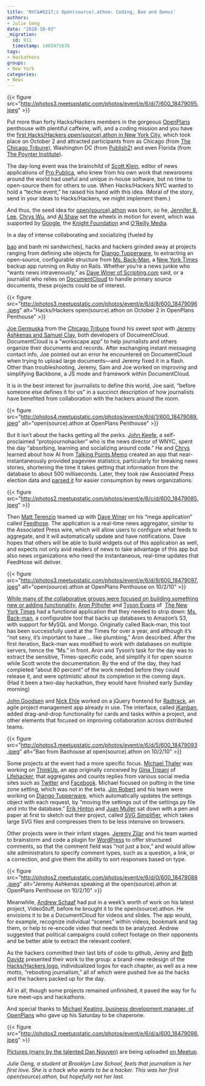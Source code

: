 ```yaml
---
title: 'NYC&#8217;s Open(source).athon: Coding, Bao and Demos'
authors:
- Julie Geng
date: "2010-10-03"
_migration:
  id: 911
  timestamp: 1483471678
tags:
- Hackathons
groups:
- New York
categories:
- News
---
```


{{< figure src="http://photos3.meetupstatic.com/photos/event/e/6/d/7/600_18479095.jpeg" >}}

Put more than forty Hacks/Hackers members in the gorgeous [OpenPlans][1] penthouse with plentiful caffeine, wifi, and a coding mission and you have the [first Hacks/Hackers open(source).athon in New York City][2], which took place on October 2 and attracted participants from as Chicago (from [The Chicago Tribune][3]), Washington DC (from [Publish2][4]) and even Florida (from [The Poynter Institute][5]).

The day-long event was the brainchild of [Scott Klein][6], editor of news applications of [Pro Publica][7], who knew from his own work that newsrooms around the world had useful and unique in-house software, but no time to open-source them for others to use. When Hacks/Hackers NYC wanted to hold a &#8220;techie event,&#8221; he raised his hand with this idea. (Moral of the story, send in your ideas to Hacks/Hackers, we might implement them.)

And thus, the seed idea for [open(source).athon][8] was born, so he, [Jennifer 8. Lee][9], [Chrys Wu][10], and [Al Shaw][11] set the wheels in motion for event, which was supported by [Google][12], the [Knight Foundation][13] and [O&#8217;Reilly Media][14].

<!--more-->In a day of intense collaborating and socializing (fueled by 

[bao][15] and banh mi sandwiches), hacks and hackers grinded away at projects ranging from defining site objects for [Django Tupperware][16], to extracting an open-source, configurable structure from [Ms. Back-Man][17], a [New York Times][18] backup app running on Ruby on Rails. Whether you’re a news junkie who “wants news intravenously,” as [Dave Winer of Scripting.com][19] said, or a journalist who relies on [DocumentCloud][20] to handle primary source documents, these projects could be of interest.

{{< figure src="http://photos3.meetupstatic.com/photos/event/e/6/d/8/600_18479096.jpeg" alt="Hacks/Hackers open(source).athon on October 2 in OpenPlans Penthouse" >}}

[Joe Germuska][21] from the [Chicago Tribune][22] found his sweet spot with [Jeremy Ashkenas and Samuel Clay][23], both developers of DocumentCloud. DocumentCloud is a “workscape app” to help journalists and others organize their documents and records. After exchanging instant messaging contact info, Joe pointed out an error he encountered on DocumentCloud when trying to upload large documents—and Jeremy fixed it in a flash. Other than troubleshooting, Jeremy, Sam and Joe worked on improving and simplifying Backbone, a JS mode and framework within DocumentCloud.

It is in the best interest for journalists to define this world, Joe said, &#8220;before someone else defines it for us” in a succinct description of how journalists have benefited from collaboration with the hackers around the room.

{{< figure src="http://photos4.meetupstatic.com/photos/event/e/6/d/1/600_18479089.jpeg" alt="open(source).athon at OpenPlans Penthouse" >}}

But it isn’t about the hacks getting all the perks. [John Keefe][24], a self-proclaimed &#8220;protojournohacker&#8221; who is the news director of WNYC, spent the day “absorbing, learning and socializing around code.” He and [Chrys][10] learned about how Al from [Talking Points Memo][25] created an app that near-instantaneously provided pageview statistics, particularly for breaking news stories, shortening the time it takes getting that information from the database to about 500 milliseconds. Later, they took raw Associated Press election data and [parsed it][26] for easier consumption by news organizations.

{{< figure src="http://photos2.meetupstatic.com/photos/event/e/6/c/d/600_18479085.jpeg" >}}

Then [Matt Terenzio][27] teamed up with [Dave Winer][28] on his “mega application” called [Feedhose][29]. The application is a real-time news aggregator, similar to the Associated Press wire, which will allow users to configure what feeds to aggregate, and it will automatically update and have notifications. Dave hopes that others will be able to build widgets out of this application as well, and expects not only avid readers of news to take advantage of this app but also news organizations who need the instantaneous, real-time updates that FeedHose will deliver.

{{< figure src="http://photos3.meetupstatic.com/photos/event/e/6/d/9/600_18479097.jpeg" alt="open(source).athon at OpenPlans Penthouse on 10/2/10" >}}

[While many of the collaborative groups were focused on building something new or adding functionality,][30] [Aron Pilhofer][31] and [Tyson Evans][32] of  [The New York Times][18] had a functional application that they needed to strip down: [Ms. Back-man][33], a configurable tool that backs up databases to Amazon’s S3, with support for MySQL and Mongo. Originally called Back-man, this tool has been successfully used at the Times for over a year, and although it’s “not sexy, it’s important to have … like plumbing,” Aron described. After the first iteration, Back-man was modified to work with databases on multiple servers, hence the “Ms.” in front. Aron and Tyson’s task for the day was to extract the sensitive, Times-specific code, and simplify it for open source while Scott wrote the documentation. By the end of the day, they had completed “about 80 percent” of the work needed before they could release it, and were optimistic about its completion in the coming days. (Had it been a two-day hackathon, they would have finished early Sunday morning)

[John Goodsen][34] and [Nick Ehle][35] worked on a jQuery frontend for [Radtrack][36], an agile project management app already in use. The interface, called [jKanban][37], added drag-and-drop functionality for cards and tasks within a project, and other elements that focused on improving collaboration across distributed teams.

{{< figure src="http://photos3.meetupstatic.com/photos/event/e/6/d/5/600_18479093.jpeg" alt="Bao from Baohouse at open(source).athon on 10/2/10" >}}

Some projects at the event had a more specific focus. [Michael Thaler][38] was working on [ThinkUp][39], an app originally conceived by [Gina Tripani][40] of [Lifehacker][41], that aggregates and counts replies from various social media sites such as [Twitter][42] and [Facebook][43]. Michael focused on putting in the time zone setting, which was not in the beta. [Jim Robert][44] and his team were working on [Django Tupperware][16], which automatically updates the settings object with each request, by “moving the settings out of the settings.py file and into the database.” [Erik Hinton][45] and [Juan Muller][46] sat down with a pen and paper at first to sketch out their project, called [SVG Simplifier][47], which takes large SVG files and compresses them to be less intensive on browsers.

Other projects were in their infant stages. [Jeremy Zilar][48] and his team wanted to brainstorm and code a plugin for [WordPress][49] to offer structured comments, so that the comment field was “not just a box,” and would allow site administrators to specify comment types, such as a question, a link, or a correction, and give them the ability to sort responses based on type.

{{< figure src="http://photos2.meetupstatic.com/photos/event/e/6/d/0/600_18479088.jpeg" alt="Jeremy Ashkenas speaking at the open(source).athon at OpenPlans Penthouse on 10/2/10" >}}

Meanwhile, [Andrew Schaaf][50] had put in a week’s worth of work on his latest project, VideoStuff, before he brought it to the open(source).athon. He envisions it to be a DocumentCloud for videos and slides. The app would, for example, recognize individual “scenes” within videos, bookmark and tag them, or help to re-encode video that needs to be analyzed. Andrew suggested that political campaigns could collect footage on their opponents and be better able to extract the relevant content.

As the hackers committed their last bits of code to github, Jenny and [Beth Davidz][51] presented their work to the group: a brand-new redesign of the [Hacks/Hackers logo][52], individualized logos for each chapter, as well as a new motto, “rebooting journalism,” all of which were pushed live as the hacks and the hackers packed up for the day.

All in all, though some projects remained unfinished, it paved the way for fu ture meet-ups and hackathons.

And special thanks to [Michael Keating, business development manager, of OpenPlans][53] who gave up his Saturday to be chaperone.

{{< figure src="http://photos2.meetupstatic.com/photos/event/e/6/d/a/600_18479098.jpeg" >}}

[Pictures (many by the talented Dan Nguyen)][54] are being uploaded [on Meetup][54].

_Julie Geng, a student at Brooklyn Law School, feels that journalism is her first love. She is a hack who wants to be a hacker. This was her first open(source).athon, but hopefully not her last._

 [1]: http://openplans.org
 [2]: http://meetupnyc.hackshackers.com/calendar/14541710/?eventId=14541710&action=detail
 [3]: http://chicagotribune.com
 [4]: http://publish2.com
 [5]: http://poynter.org
 [6]: http://www.twitter.com/kleinmatic
 [7]: http://www.propublica.org/
 [8]: http://www.twitter.com/opensourceathon
 [9]: http://www.twitter.com/jenny8lee
 [10]: http://www.twitter.com/MacDivaONA
 [11]: http://www.twitter.com/A_L
 [12]: http://code.google.com/opensource/
 [13]: http://knightfoundation.org
 [14]: http://oreilly.com
 [15]: http://baoahausnyc.org
 [16]: http://bitbucket.org/jiaaro/django-tupperware
 [17]: http://github.com/NYTimes/MsBackMan
 [18]: http://www.nytimes.com
 [19]: http://www.scripting.com
 [20]: http://www.documentcloud.org
 [21]: http://www.twitter.com/JoeGermuska
 [22]: http://www.chicagotribune.com
 [23]: http://www.documentcloud.org/about
 [24]: http://www.twitter.com/jfkeefe
 [25]: http://www.talkingpointsmemo.com/
 [26]: http://gist.github.com/607951
 [27]: http://www.twitter.com/mterenzio
 [28]: http://www.twitter.com/davewiner
 [29]: http://scripting.com/stories/2010/09/30/feedhoseAFirehoseForFeeds.html
 [30]: http://photos3.meetupstatic.com/photos/event/e/6/d/7/600_18479095.jpeg
 [31]: http://www.twitter.com/pilhofer
 [32]: http://www.twitter.com/tysone
 [33]: http://github.com/NYTimes/MsBackman
 [34]: http://www.twitter.com/jgoodsen
 [35]: http://meetupnyc.hackshackers.com/members/7404415/
 [36]: http://radtrack.com/
 [37]: http://github.com/jgoodsen/jkanban
 [38]: http://www.twitter.com/mithaler
 [39]: http://thinkupapp.com/
 [40]: http://www.twitter.com/ginatripani
 [41]: http://www.lifehacker.com
 [42]: http://www.twitter.com
 [43]: http://www.facebook.com
 [44]: http://meetupnyc.hackshackers.com/members/12927072/
 [45]: http://www.twitter.com/erikhinton
 [46]: http://www.twitter.com/juancmuller
 [47]: http://github.com/jcmuller/svgsimplifier
 [48]: http://www.twitter.com/silencematters
 [49]: http://www.wordpress.org
 [50]: http://meetupnyc.hackshackers.com/members/10255427/
 [51]: http://www.twitter.com/bethdavidz
 [52]: http://photos3.meetupstatic.com/photos/theme_head/e/8/0/2/full_179394.jpeg
 [53]: http://openplans.org/team/#michael-keating
 [54]: http://meetupnyc.hackshackers.com/photos/1089268/